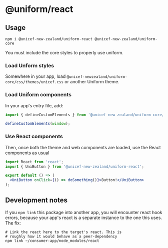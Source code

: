 # @uniform/react

## Usage
```
npm i @unicef-new-zealand/uniform-react @unicef-new-zealand/uniform-core
```

You must include the core styles to properly use uniform.
### Load Unform styles
Somewhere in your app, load `@unicef-newzealand/uniform-core/css/themes/unicef.css`
or another Uniform theme.

### Load Uniform components
In your app's entry file, add:
```js
import { defineCustomElements } from '@unicef-new-zealand/uniform-core/loader';

defineCustomElements(window);
``` 

### Use React components
Then, once both the theme and web components are loaded, use
the React components as usual
```jsx
import React from 'react';
import { UniButton } from '@unicef-new-zealand/uniform-react';

export default () => (
  <UniButton onClick={() => doSomething()}>Button!</UniButton>
);
```

## Development notes
If you `npm link` this package into another app, you will
encounter react hook errors, because your app's react
is a separate instance to the one this uses.
The fix:
```
# Link the react here to the target's react. This is
# roughly how it would behave as a peer-dependency
npm link ~/consumer-app/node_modules/react
```